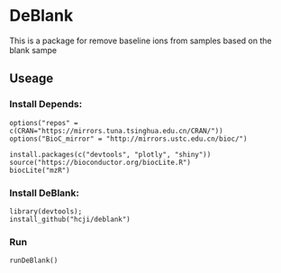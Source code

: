 # DeBlank
  This is a package for remove baseline ions from samples based on the blank sampe 
  
## Useage

### Install Depends: 

    options("repos" = c(CRAN="https://mirrors.tuna.tsinghua.edu.cn/CRAN/"))
    options("BioC_mirror" = "http://mirrors.ustc.edu.cn/bioc/")

    install.packages(c("devtools", "plotly", "shiny"))
    source("https://bioconductor.org/biocLite.R")
    biocLite("mzR")

### Install DeBlank:  

    library(devtools);  
    install_github("hcji/deblank")
    
### Run
    
    runDeBlank()
		
